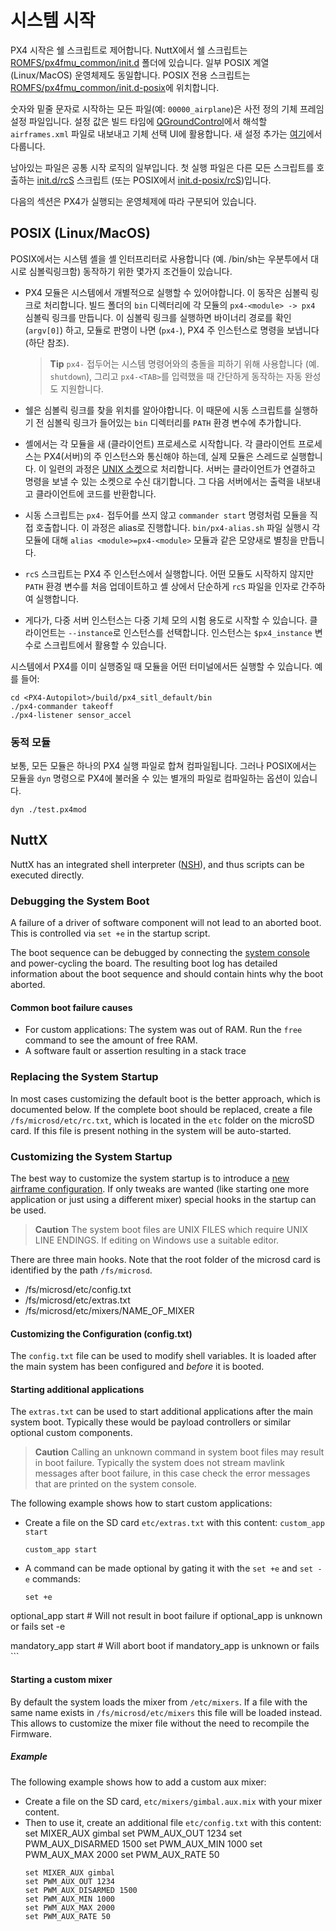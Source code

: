 # 시스템 시작

PX4 시작은 쉘 스크립트로 제어합니다. NuttX에서 쉘 스크립트는 [ROMFS/px4fmu_common/init.d](https://github.com/PX4/PX4-Autopilot/tree/master/ROMFS/px4fmu_common/init.d) 폴더에 있습니다. 일부 POSIX 계열(Linux/MacOS) 운영체제도 동일합니다. POSIX 전용 스크립트는 [ROMFS/px4fmu_common/init.d-posix](https://github.com/PX4/PX4-Autopilot/tree/master/ROMFS/px4fmu_common/init.d-posix)에 위치합니다.

숫자와 밑줄 문자로 시작하는 모든 파일(예: `00000_airplane`)은 사전 정의 기체 프레임 설정 파일입니다. 설정 값은 빌드 타임에 [QGroundControl](http://qgroundcontrol.com)에서 해석할 `airframes.xml` 파일로 내보내고 기체 선택 UI에 활용합니다. 새 설정 추가는 [여기](../dev_airframes/adding_a_new_frame.md)에서 다룹니다.

남아있는 파일은 공통 시작 로직의 일부입니다. 첫 실행 파일은 다른 모든 스크립트를 호출하는 [init.d/rcS](https://github.com/PX4/PX4-Autopilot/blob/master/ROMFS/px4fmu_common/init.d/rcS) 스크립트 (또는 POSIX에서 [init.d-posix/rcS](https://github.com/PX4/PX4-Autopilot/blob/master/ROMFS/px4fmu_common/init.d-posix/rcS))입니다.

다음의 섹션은 PX4가 실행되는 운영체제에 따라 구분되어 있습니다.


## POSIX (Linux/MacOS)

POSIX에서는 시스템 셸을 셸 인터프리터로 사용합니다 (예. /bin/sh는 우분투에서 대시로 심볼릭링크함) 동작하기 위한 몇가지 조건들이 있습니다.
- PX4 모듈은 시스템에서 개별적으로 실행할 수 있어야합니다. 이 동작은 심볼릭 링크로 처리합니다. 빌드 폴더의 `bin` 디렉터리에 각 모듈의 `px4-<module> -> px4` 심볼릭 링크를 만듭니다. 이 심볼릭 링크를 실행하면 바이너리 경로를 확인(`argv[0]`) 하고, 모듈로 판명이 나면 (`px4-`), PX4 주 인스턴스로 명령을 보냅니다(하단 참조).

  > **Tip** `px4-` 접두어는 시스템 명령어와의 충돌을 피하기 위해 사용합니다 (예. `shutdown`), 그리고 `px4-<TAB>`를 입력했을 때 간단하게 동작하는 자동 완성도 지원합니다.
- 쉘은 심볼릭 링크를 찾을 위치를 알아야합니다. 이 때문에 시동 스크립트를 실행하기 전 심볼릭 링크가 들어있는 `bin` 디렉터리를 `PATH` 환경 변수에 추가합니다.
- 셸에서는 각 모듈을 새 (클라이언트) 프로세스로 시작합니다. 각 클라이언트 프로세스는 PX4(서버)의 주 인스턴스와 통신해야 하는데, 실제 모듈은 스레드로 실행합니다. 이 일련의 과정은 [UNIX 소켓](http://man7.org/linux/man-pages/man7/unix.7.html)으로 처리합니다. 서버는 클라이언트가 연결하고 명령을 보낼 수 있는 소켓으로 수신 대기합니다. 그 다음 서버에서는 출력을 내보내고 클라이언트에 코드를 반환합니다.
- 시동 스크립트는 `px4-` 접두어를 쓰지 않고 `commander start` 명령처럼 모듈을 직접 호출합니다. 이 과정은 alias로 진행합니다. `bin/px4-alias.sh` 파일 실행시 각 모듈에 대해 `alias <module>=px4-<module>` 모듈과 같은 모양새로 별칭을 만듭니다.
- `rcS` 스크립트는 PX4 주 인스턴스에서 실행합니다. 어떤 모듈도 시작하지 않지만 `PATH` 환경 변수를 처음 업데이트하고 셸 상에서 단순하게 `rcS`  파일을 인자로 간주하여 실행합니다.
- 게다가, 다중 서버 인스턴스는 다중 기체 모의 시험 용도로 시작할 수 있습니다. 클라이언트는 `--instance`로 인스턴스를 선택합니다. 인스턴스는 `$px4_instance` 변수로 스크립트에서 활용할 수 있습니다.

시스템에서 PX4를 이미 실행중일 때 모듈을 어떤 터미널에서든 실행할 수 있습니다. 예를 들어:
```
cd <PX4-Autopilot>/build/px4_sitl_default/bin
./px4-commander takeoff
./px4-listener sensor_accel
```

### 동적 모듈

보통, 모든 모듈은 하나의 PX4 실행 파일로 합쳐 컴파일됩니다. 그러나 POSIX에서는 모듈을 `dyn` 명령으로 PX4에 불러올 수 있는 별개의 파일로 컴파일하는 옵션이 있습니다.
```
dyn ./test.px4mod
```

## NuttX
NuttX has an integrated shell interpreter ([NSH](http://nuttx.org/Documentation/NuttShell.html)), and thus scripts can be executed directly.

### Debugging the System Boot

A failure of a driver of software component will not lead to an aborted boot. This is controlled via `set +e` in the startup script.

The boot sequence can be debugged by connecting the [system console](../debug/system_console.md) and power-cycling the board. The resulting boot log has detailed information about the boot sequence and should contain hints why the boot aborted.

#### Common boot failure causes

  * For custom applications: The system was out of RAM. Run the `free` command to see the amount of free RAM.
  * A software fault or assertion resulting in a stack trace

### Replacing the System Startup

In most cases customizing the default boot is the better approach, which is documented below. If the complete boot should be replaced, create a file `/fs/microsd/etc/rc.txt`, which is located in the `etc` folder on the microSD card. If this file is present nothing in the system will be auto-started.

### Customizing the System Startup

The best way to customize the system startup is to introduce a [new airframe configuration](../dev_airframes/adding_a_new_frame.md). If only tweaks are wanted (like starting one more application or just using a different mixer) special hooks in the startup can be used.

> **Caution** The system boot files are UNIX FILES which require UNIX LINE ENDINGS. If editing on Windows use a suitable editor.

There are three main hooks. Note that the root folder of the microsd card is identified by the path `/fs/microsd`.

  * /fs/microsd/etc/config.txt
  * /fs/microsd/etc/extras.txt
  * /fs/microsd/etc/mixers/NAME_OF_MIXER

#### Customizing the Configuration (config.txt)

The `config.txt` file can be used to modify shell variables. It is loaded after the main system has been configured and *before* it is booted.

#### Starting additional applications

The `extras.txt` can be used to start additional applications after the main system boot. Typically these would be payload controllers or similar optional custom components.

> **Caution** Calling an unknown command in system boot files may result in boot failure. Typically the system does not stream mavlink messages after boot failure, in this case check the error messages that are printed on the system console.

The following example shows how to start custom applications:
  * Create a file on the SD card `etc/extras.txt` with this content: `custom_app start`
    ```
    custom_app start
    ```
  * A command can be made optional by gating it with the `set +e` and `set -e` commands:
    ```
    set +e
  optional_app start      # Will not result in boot failure if optional_app is unknown or fails
  set -e

  mandatory_app start     # Will abort boot if mandatory_app is unknown or fails
    ```

#### Starting a custom mixer

By default the system loads the mixer from `/etc/mixers`. If a file with the same name exists in `/fs/microsd/etc/mixers` this file will be loaded instead. This allows to customize the mixer file without the need to recompile the Firmware.

##### Example

The following example shows how to add a custom aux mixer:
  * Create a file on the SD card, `etc/mixers/gimbal.aux.mix` with your mixer content.
  * Then to use it, create an additional file `etc/config.txt` with this content: set MIXER_AUX gimbal set PWM_AUX_OUT 1234 set PWM_AUX_DISARMED 1500 set PWM_AUX_MIN 1000 set PWM_AUX_MAX 2000 set PWM_AUX_RATE 50
    ```
    set MIXER_AUX gimbal
    set PWM_AUX_OUT 1234
    set PWM_AUX_DISARMED 1500
    set PWM_AUX_MIN 1000
    set PWM_AUX_MAX 2000
    set PWM_AUX_RATE 50
    ```
